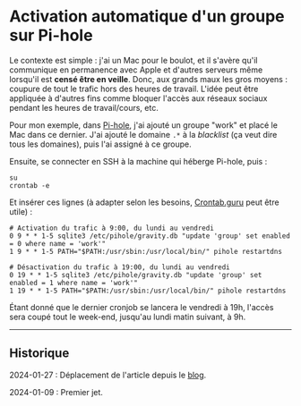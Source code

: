 # Activation automatique d'un groupe sur Pi-hole

Le contexte est simple : j'ai un Mac pour le boulot, et il s'avère qu'il communique en permanence avec Apple et d'autres serveurs même lorsqu'il est **censé être en veille**. Donc, aux grands maux les gros moyens : coupure de tout le trafic hors des heures de travail.
L'idée peut être appliquée à d'autres fins comme bloquer l'accès aux réseaux sociaux pendant les heures de travail/cours, etc.

Pour mon exemple, dans [Pi-hole](https://pi-hole.net), j'ai ajouté un groupe "work" et placé le Mac dans ce dernier.
J'ai ajouté le domaine `.*` à la *blacklist* (ça veut dire tous les domaines), puis l'ai assigné à ce groupe.

Ensuite, se connecter en SSH à la machine qui héberge Pi-hole, puis :

```{code-block} shell
su
crontab -e
```

Et insérer ces lignes (à adapter selon les besoins, [Crontab.guru](https://crontab.guru) peut être utile) :

```{code-block} shell
# Activation du trafic à 9:00, du lundi au vendredi
0 9 * * 1-5 sqlite3 /etc/pihole/gravity.db "update 'group' set enabled = 0 where name = 'work'"
1 9 * * 1-5 PATH="$PATH:/usr/sbin:/usr/local/bin/" pihole restartdns

# Désactivation du trafic à 19:00, du lundi au vendredi
0 19 * * 1-5 sqlite3 /etc/pihole/gravity.db "update 'group' set enabled = 1 where name = 'work'"
1 19 * * 1-5 PATH="$PATH:/usr/sbin:/usr/local/bin/" pihole restartdns
```

Étant donné que le dernier cronjob se lancera le vendredi à 19h, l'accès sera coupé tout le week-end, jusqu'au lundi matin suivant, à 9h.

---

## Historique

2024-01-27
: Déplacement de l'article depuis le [blog](https://www.tiger-222.fr/?d=2024/01/09/00/32/31-activation-automatique-dun-groupe-sur-pi-hole).

2024-01-09
: Premier jet.
